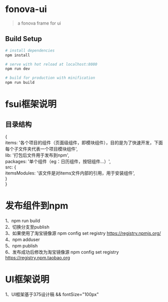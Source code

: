 # fonova-ui

> a fonova frame for ui

## Build Setup

``` bash
# install dependencies
npm install

# serve with hot reload at localhost:8080
npm run dev

# build for production with minification
npm run build
```
# fsui框架说明  
## 目录结构  
{  
    items: '各个项目的组件（页面级组件，即模块组件），目的是为了快速开发，下面每个子文件夹代表一个项目模块组件',  
    lib: '打包后文件用于发布到npm',  
    packages: '单个组件（eg：日历组件，按钮组件...）',  
    src: {  
        itemsModules: '该文件是对items文件内部的引用，用于安装组件',  
    }  
}  

# 发布组件到npm
1、npm run build  
2、切换分支至publish  
3、如果使用了淘宝镜像源 npm config set registry https://registry.npmjs.org/  
4、npm adduser  
5、npm publish  
6、发布成功后修改为淘宝镜像源 npm config set registry https://registry.npm.taobao.org  

# UI框架说明  
1、UI框架基于375设计稿 && fontSize="100px"  
